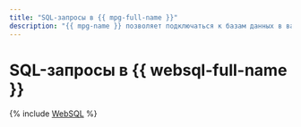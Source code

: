 ```yaml
---
title: "SQL-запросы в {{ mpg-full-name }}"
description: "{{ mpg-name }} позволяет подключаться к базам данных в вашем кластере {{ PG }} и отправлять SQL-запросы из консоли управления {{ yandex-cloud }}. Для этого войдите в консоль управления, откройте страницу нужного кластера и перейдите на вкладку WebSQL."
---
```



# SQL-запросы в {{ websql-full-name }}

{% include [WebSQL](../../_includes/mdb/mpg/websql.md) %}

